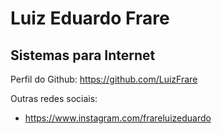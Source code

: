 # Luiz Eduardo Frare
## Sistemas para Internet

Perfil do Github: https://github.com/LuizFrare

Outras redes sociais: 
- https://www.instagram.com/frareluizeduardo